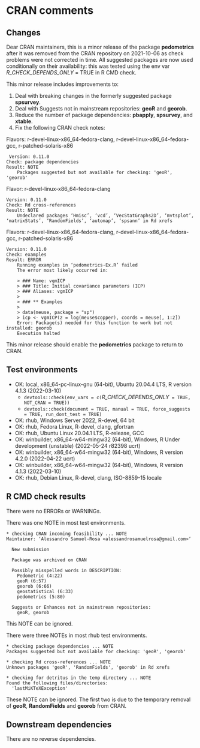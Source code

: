# CRAN comments

## Changes

Dear CRAN maintainers, this is a minor release of the package __pedometrics__ after it was removed from the CRAN repository on 2021-10-06 as check problems were not corrected in time. All suggested packages are now used conditionally on their availability: this was tested using the env var _R_CHECK_DEPENDS_ONLY_ = TRUE in R CMD check.

This minor release includes improvements to:

1. Deal with breaking changes in the formerly suggested package __spsurvey__.
1. Deal with Suggests not in mainstream repositories: __geoR__ and __georob__.
1. Reduce the number of package dependencies: __pbapply__, __spsurvey__, and __xtable__.
1. Fix the following CRAN check notes:

Flavors: r-devel-linux-x86_64-fedora-clang, r-devel-linux-x86_64-fedora-gcc, r-patched-solaris-x86

```
 Version: 0.11.0
Check: package dependencies
Result: NOTE
    Packages suggested but not available for checking: 'geoR', 'georob'
```

Flavor: r-devel-linux-x86_64-fedora-clang

```
Version: 0.11.0
Check: Rd cross-references
Result: NOTE
    Undeclared packages ‘Hmisc’, ‘vcd’, ‘VecStatGraphs2D’, ‘mvtsplot’, ‘matrixStats’, ‘RandomFields’, ‘automap’, ‘spsann’ in Rd xrefs
```

Flavors: r-devel-linux-x86_64-fedora-clang, r-devel-linux-x86_64-fedora-gcc, r-patched-solaris-x86

```
Version: 0.11.0
Check: examples
Result: ERROR
    Running examples in ‘pedometrics-Ex.R’ failed
    The error most likely occurred in:
    
    > ### Name: vgmICP
    > ### Title: Initial covariance parameters (ICP)
    > ### Aliases: vgmICP
    >
    > ### ** Examples
    >
    > data(meuse, package = "sp")
    > icp <- vgmICP(z = log(meuse$copper), coords = meuse[, 1:2])
    Error: Package(s) needed for this function to work but not installed: georob
    Execution halted
```

This minor release should enable the __pedometrics__ package to return to CRAN.

## Test environments

* OK: local, x86_64-pc-linux-gnu (64-bit), Ubuntu 20.04.4 LTS, R version 4.1.3 (2022-03-10)
  * `devtools::check(env_vars = c(`_R_CHECK_DEPENDS_ONLY_` = TRUE, NOT_CRAN = TRUE))`
  * `devtools::check(document = TRUE, manual = TRUE, force_suggests = TRUE, run_dont_test = TRUE)`
* OK: rhub, Windows Server 2022, R-devel, 64 bit
* OK: rhub, Fedora Linux, R-devel, clang, gfortran
* OK: rhub, Ubuntu Linux 20.04.1 LTS, R-release, GCC
* OK: winbuilder, x86_64-w64-mingw32 (64-bit), Windows, R Under development (unstable) (2022-05-24 r82398 ucrt)
* OK: winbuilder, x86_64-w64-mingw32 (64-bit), Windows, R version 4.2.0 (2022-04-22 ucrt)
* OK: winbuilder, x86_64-w64-mingw32 (64-bit), Windows, R version 4.1.3 (2022-03-10)
* OK: rhub, Debian Linux, R-devel, clang, ISO-8859-15 locale

## R CMD check results

There were no ERRORs or WARNINGs.

There was one NOTE in most test environments.

```
* checking CRAN incoming feasibility ... NOTE
Maintainer: ‘Alessandro Samuel-Rosa <alessandrosamuelrosa@gmail.com>’
  
  New submission
  
  Package was archived on CRAN
  
  Possibly misspelled words in DESCRIPTION:
    Pedometric (4:22)
    geoR (6:57)
    georob (6:66)
    geostatistical (6:33)
    pedometrics (5:80)
  
  Suggests or Enhances not in mainstream repositories:
    geoR, georob
```

This NOTE can be ignored.

There were three NOTEs in most rhub test environments.

```
* checking package dependencies ... NOTE
Packages suggested but not available for checking: 'geoR', 'georob'

* checking Rd cross-references ... NOTE
Unknown packages 'geoR', 'RandomFields', 'georob' in Rd xrefs

* checking for detritus in the temp directory ... NOTE
Found the following files/directories:
  'lastMiKTeXException'
```

These NOTE can be ignored. The first two is due to the temporary removal of __geoR__, __RandomFields__
and __georob__ from CRAN.

## Downstream dependencies

There are no reverse dependencies.
